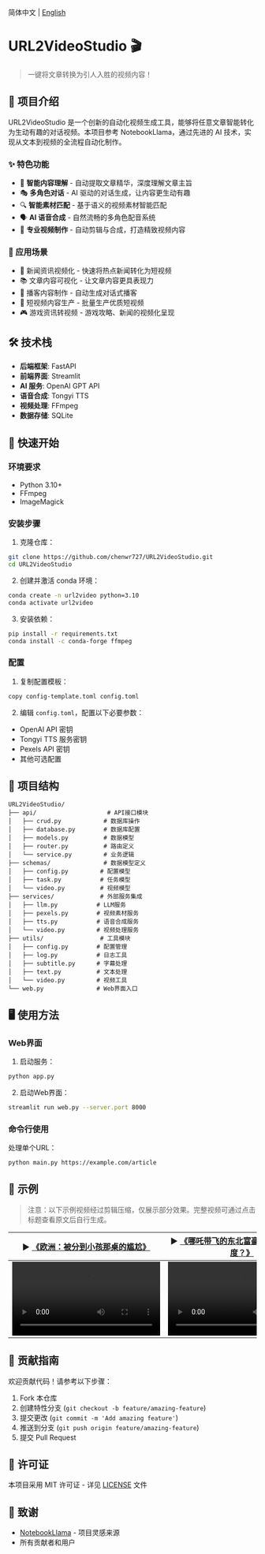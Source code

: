 简体中文 | [English](README_EN.md)

# URL2VideoStudio 🎬

> 一键将文章转换为引人入胜的视频内容！

## 📖 项目介绍

URL2VideoStudio 是一个创新的自动化视频生成工具，能够将任意文章智能转化为生动有趣的对话视频。本项目参考 NotebookLlama，通过先进的 AI 技术，实现从文本到视频的全流程自动化制作。

### ✨ 特色功能

- 🤖 **智能内容理解** - 自动提取文章精华，深度理解文章主旨
- 🎭 **多角色对话** - AI 驱动的对话生成，让内容更生动有趣
- 🔍 **智能素材匹配** - 基于语义的视频素材智能匹配
- 🗣️ **AI 语音合成** - 自然流畅的多角色配音系统
- 🎥 **专业视频制作** - 自动剪辑与合成，打造精致视频内容

### 🎯 应用场景

- 📰 新闻资讯视频化 - 快速将热点新闻转化为短视频
- 📚 文章内容可视化 - 让文章内容更具表现力
- 🎤 播客内容制作 - 自动生成对话式播客
- 📱 短视频内容生产 - 批量生产优质短视频
- 🎮 游戏资讯转视频 - 游戏攻略、新闻的视频化呈现

## 🛠️ 技术栈

- **后端框架**: FastAPI
- **前端界面**: Streamlit
- **AI 服务**: OpenAI GPT API
- **语音合成**: Tongyi TTS
- **视频处理**: FFmpeg
- **数据存储**: SQLite

## 🚀 快速开始

### 环境要求

- Python 3.10+
- FFmpeg
- ImageMagick

### 安装步骤

1. 克隆仓库：
```bash
git clone https://github.com/chenwr727/URL2VideoStudio.git
cd URL2VideoStudio
```

2. 创建并激活 conda 环境：
```bash
conda create -n url2video python=3.10
conda activate url2video
```

3. 安装依赖：
```bash
pip install -r requirements.txt
conda install -c conda-forge ffmpeg
```

### 配置

1. 复制配置模板：
```bash
copy config-template.toml config.toml
```

2. 编辑 `config.toml`，配置以下必要参数：
- OpenAI API 密钥
- Tongyi TTS 服务密钥
- Pexels API 密钥
- 其他可选配置

## 📂 项目结构

```
URL2VideoStudio/
├── api/                    # API接口模块
│   ├── crud.py            # 数据库操作
│   ├── database.py        # 数据库配置
│   ├── models.py          # 数据模型
│   ├── router.py          # 路由定义
│   └── service.py         # 业务逻辑
├── schemas/               # 数据模型定义
│   ├── config.py         # 配置模型
│   ├── task.py           # 任务模型
│   └── video.py          # 视频模型
├── services/             # 外部服务集成
│   ├── llm.py           # LLM服务
│   ├── pexels.py        # 视频素材服务
│   ├── tts.py           # 语音合成服务
│   └── video.py         # 视频处理服务
├── utils/                # 工具模块
│   ├── config.py        # 配置管理
│   ├── log.py           # 日志工具
│   ├── subtitle.py      # 字幕处理
│   ├── text.py          # 文本处理
│   └── video.py         # 视频工具
└── web.py               # Web界面入口
```

## 🖥️ 使用方法

### Web界面

1. 启动服务：
```bash
python app.py
```

2. 启动Web界面：
```bash
streamlit run web.py --server.port 8000
```

### 命令行使用

处理单个URL：
```bash
python main.py https://example.com/article
```

## 📝 示例

> 注意：以下示例视频经过剪辑压缩，仅展示部分效果。完整视频可通过点击标题查看原文后自行生成。

<table>
    <thead>
        <tr>
            <th align="center"><g-emoji class="g-emoji" alias="arrow_forward">▶️</g-emoji> <a href="https://mp.weixin.qq.com/s/31AxWlPevYdI_CLErHReEQ">《欧洲：被分到小孩那桌的尴尬》</a></th>
            <th align="center"><g-emoji class="g-emoji" alias="arrow_forward">▶️</g-emoji> <a href="https://mp.weixin.qq.com/s/tQMKS6HBH5bFVwa7otJaww">《哪吒带飞的东北富豪，如何保持IP热度？》</a></th>
            <th align="center"><g-emoji class="g-emoji" alias="arrow_forward">▶️</g-emoji> <a href="https://m.ithome.com/html/831514.htm">《无创血糖检测仪：科技让生活更轻松》</a></th>
        </tr>
    </thead>
    <tbody>
        <tr>
            <td align="center"><video src="https://github.com/user-attachments/assets/452561f5-acb5-4225-9e8b-eb080f8b0a7d"></video></td>
            <td align="center"><video src="https://github.com/user-attachments/assets/a28b6e03-3685-4014-a856-6a57adb86be1"></video></td>
            <td align="center"><video src="https://github.com/user-attachments/assets/e5dab72d-041c-436e-aa51-de9edfe1ba6d"></video></td>
        </tr>
    </tbody>
</table>

## 🤝 贡献指南

欢迎贡献代码！请参考以下步骤：

1. Fork 本仓库
2. 创建特性分支 (`git checkout -b feature/amazing-feature`)
3. 提交更改 (`git commit -m 'Add amazing feature'`)
4. 推送到分支 (`git push origin feature/amazing-feature`)
5. 提交 Pull Request

## 📄 许可证

本项目采用 MIT 许可证 - 详见 [LICENSE](LICENSE) 文件

## 🙏 致谢

- [NotebookLlama](https://github.com/NotebookLlama) - 项目灵感来源
- 所有贡献者和用户